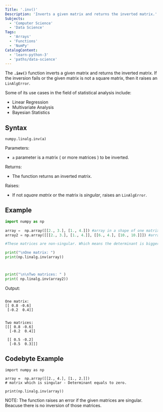 ```yaml
---
Title: '.inv()'
Description: 'Inverts a given matrix and returns the inverted matrix.'
Subjects: 
  - 'Computer Science'
  - 'Data Science'
Tags: 
  - 'Arrays'
  - 'Functions'
  - 'NumPy'
CatalogContent: 
  - 'learn-python-3'
  - 'paths/data-science'
---
```


The **`.inv()`** function inverts a given matrix and returns the inverted matrix. If the inversion fails or the given matrix is not a square matrix, then it raises an `LinAlgError`.

Some of its use cases in the field of statistical analysis include:

- Linear Regression
- Multivariate Analysis
- Bayesian Statistics

## Syntax

```pseudo
numpy.linalg.inv(a)
```

Parameters:

- `a` parameter is a matrix ( or more matrices ) to be inverted.

Returns:

- The function returns an inverted matrix.

Raises:

- If not *square matrix* or the matrix is *singular*, raises an `LinAlgError`.



## Example

```py
import numpy as np
 
array =  np.array([[2., 3.], [1., 4.]]) #array in a shape of one matrix
array2 = np.array([[[2., 3.], [1., 4.]], [[6., 4.], [10., 10.]]]) #array in a shape of two matrices

#These matrices are non-singular. Which means the determinant is bigger then zero.

print("\nOne matrix: ")
print(np.linalg.inv(array)) 



print("\n\nTwo matrices: " )
print( np.linalg.inv(array2)) 

```
Output:

```shell

One matrix: 
[[ 0.8 -0.6]
 [-0.2  0.4]]


Two matrices: 
[[[ 0.8 -0.6]
  [-0.2  0.4]]

 [[ 0.5 -0.2]
  [-0.5  0.3]]]
```

## Codebyte Example 

```codebyte/py
import numpy as np

array =  np.array([[2., 4.], [1., 2.]]) 
# matrix which is singular - Determinant equals to zero.

print(np.linalg.inv(array))
```

NOTE: The function raises an error if the given matrices are singular. Beacuse there is no inversion of those matrices.

